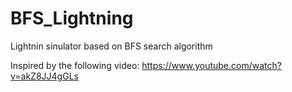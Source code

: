 # BFS_Lightning
Lightnin sinulator based on BFS search algorithm

Inspired by the following video:
https://www.youtube.com/watch?v=akZ8JJ4gGLs

